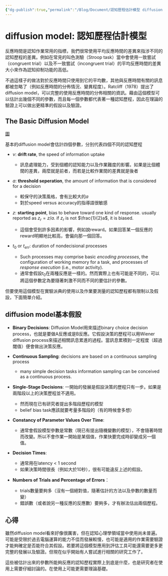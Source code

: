 ```yaml
---
{"dg-publish":true,"permalink":"/Blog/Document/認知歷程估計模型 diffusion model/","title":"認知歷程估計模型 diffusion model","tags":["blog","psychology","method","guideline"],"created":"2021-12-03","updated":""}
---
```



# diffusion model: 認知歷程估計模型

反應時間是認知作業常用的指標，我們很常使用平均反應時間的差異來指涉不同的認知歷程的差異。例如在常見的叫色測驗（Stroop task）當中會使用一致嘗試（congruent trial）以及不一致嘗試（incongruent trial）的平均反應時間的差異大小來作為認知抑制功能的高低。

不過這樣子的做法對於反應時間只使用到它的平均數，其他與反應時間有關的訊息都被忽略了（例如反應時間的分佈情況、變異程度）。Ratcliff（1978）提出了diffusion model，可以完整的使用反應時間的分佈相關的資訊。藉由這個模型可以估計出幾個不同的參數，而且每一個參數都代表著一種認知歷程，因此在理論的驗證上可以做出更精準的假設以及驗證。

## The Basic Diffusion Model

[圖](obsidian://open?vault=Ju%20note&file=review%20works%2Fdiffusion%20model%2Fimage-20211203144707515.png)

基本的diffusion model會估計四個參數，分別代表四個不同的認知歷程

- $\nu$: **drift rate**, the speed of information uptake
  - 訊息處理能力，受到個體的認知能力以及作業難度的影響。如果是比個體間的差異，兩麼就是前者，而若是比較作業間的差異就是後者

- $a$: **threshold seperation**, the amount of information that is considered for a decision
  - 較保守的決策風格，會有比較大的$a$
  - 對於speed versus accuracy的指導語很敏感

- $z$: **starting point**, bias to behave toward one kind of response. usually reported as $z_r = z/a$. if $z_r$ is not $\frac{1}{2}a$, it is biased.
  - 這個會受到許多因素的影響，例如說reward。如果回答某一個反應的reward明顯地比較高，會偏向那一個回答。

- $t_0$ or $t_{err}$: duration of nondecisional processes
  - Such processes may comprise basic *encoding processes*, the configuration of working memory for a task, and processes of *response execution* (i.e., motor activity).
  - 通常會假設$t_0$在兩種反應是一樣的。然而實際上也有可能是不同的，可以將這個參數定為要隨著刺激不同而不同的要估計的參數。

但要使用這個模型在實驗派典的使用以及作業要測量的認知歷程都有限制以及假設，下面簡單介紹。

## diffusion model基本假設

- **Binary Decisions**: Diffusion Model用來描述binary choice decision process，也就是要做A反應或是B反應。它假設決策的歷程可以用Wiener diffusion process來描述相關訊息累進的過程。當訊息累積到一定程度（超過閾值）便會做出決策反應。

- **Continuous Sampling**: decisions are based on a continuous sampling process
	- many simple decision tasks information sampling can be conceived as a continuous process.
- **Single-Stage Decisions**: 一開始的發展是假設決策的歷程只有一步。如果是兩階段以上的決策歷程並不適用。
	- 然而現在已有研究者提出多階段歷程的模型
	- belief bias task應該就要考量多階段的（有的時候會多想）
- **Constancy of Parameter Values Over Time**:
	- 通常會假設模型參數是常數（現已有提出隨機變數的模型），不會隨著時間而改變。所以不會作業一開始是某個值，作業快要完成時卻變成另一個值。
- **Decision Times**:
	- 通常用在latency < 1 second
	- 如果決策時間很長（例如大於10秒），很有可能違反上述的假設。 
- **Numbers of Trials and Percentage of Errors**：
	- trials數量要夠多（沒有一個絕對值，隨著估計的方法以及參數的數量而變）
	- 錯誤數（或者說另一種反應的反應數）要夠多，才有辦法估出兩個歷程。


## 心得

雖然diffusion model看來好像很厲害，但在認知心理學領域當中使用尚未普遍。可能是受限於過去電腦運算的能力不佳而發展較慢，也可能是適用的作業需要驗證才能夠確定是否能符合其假設。若要將這個模型應用到評估工具可能還需要更多更完整的發展以及驗證。但現在似乎開始有人嘗試進行相關的研究工作了。

這些被估計出來的參數所能夠反應的認知歷程實際上到底是什麼，也是研究者在使用上需要仔細討論的。在使用上可能更需要理論基礎。